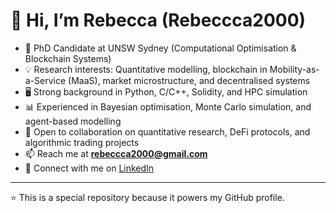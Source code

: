 # 👋 Hi, I’m Rebecca (Rebeccca2000)

- 🔬 PhD Candidate at UNSW Sydney (Computational Optimisation & Blockchain Systems)  
- 💡 Research interests: Quantitative modelling, blockchain in Mobility-as-a-Service (MaaS), market microstructure, and decentralised systems  
- 🖥️ Strong background in Python, C/C++, Solidity, and HPC simulation  
- 📊 Experienced in Bayesian optimisation, Monte Carlo simulation, and agent-based modelling  
- 🤝 Open to collaboration on quantitative research, DeFi protocols, and algorithmic trading projects  
- 📫 Reach me at **rebeccca2000@gmail.com**  
- 🔗 Connect with me on [LinkedIn](https://www.linkedin.com/in/rebecca2000/)  

---
⭐️ This is a special repository because it powers my GitHub profile.
